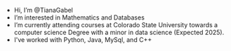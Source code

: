 -  Hi, I’m @TianaGabel
-  I’m interested in Mathematics and Databases
-  I’m currently attending courses at Colorado State University towards a computer science Degree with a minor in data science (Expected 2025).
-  I've worked with Python, Java, MySql, and C++

<!---
TianaGabel/TianaGabel is a ✨ special ✨ repository because its `README.md` (this file) appears on your GitHub profile.
You can click the Preview link to take a look at your changes.
--->
